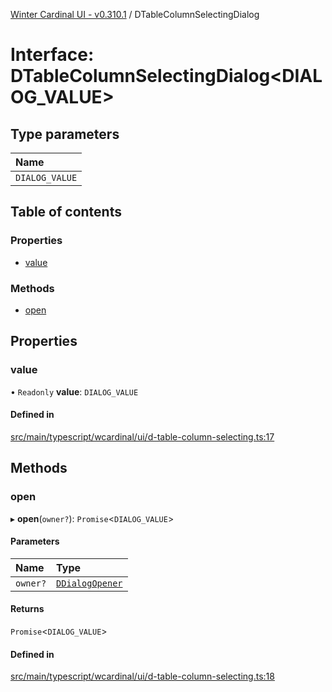 [Winter Cardinal UI - v0.310.1](../index.md) / DTableColumnSelectingDialog

# Interface: DTableColumnSelectingDialog<DIALOG_VALUE\>

## Type parameters

| Name |
| :------ |
| `DIALOG_VALUE` |

## Table of contents

### Properties

- [value](DTableColumnSelectingDialog.md#value)

### Methods

- [open](DTableColumnSelectingDialog.md#open)

## Properties

### value

• `Readonly` **value**: `DIALOG_VALUE`

#### Defined in

[src/main/typescript/wcardinal/ui/d-table-column-selecting.ts:17](https://github.com/winter-cardinal/winter-cardinal-ui/blob/v0.310.1/src/main/typescript/wcardinal/ui/d-table-column-selecting.ts#L17)

## Methods

### open

▸ **open**(`owner?`): `Promise`<`DIALOG_VALUE`\>

#### Parameters

| Name | Type |
| :------ | :------ |
| `owner?` | [`DDialogOpener`](DDialogOpener.md) |

#### Returns

`Promise`<`DIALOG_VALUE`\>

#### Defined in

[src/main/typescript/wcardinal/ui/d-table-column-selecting.ts:18](https://github.com/winter-cardinal/winter-cardinal-ui/blob/v0.310.1/src/main/typescript/wcardinal/ui/d-table-column-selecting.ts#L18)
